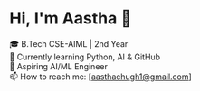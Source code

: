 # Hi, I'm Aastha 👋

🎓 B.Tech CSE-AIML | 2nd Year  
🌱 Currently learning Python, AI & GitHub  
💼 Aspiring AI/ML Engineer  
📫 How to reach me: [aasthachugh1@gmail.com]

